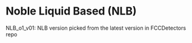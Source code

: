 Noble Liquid Based (NLB)
========================
NLB_o1_v01: NLB version picked from the latest version in FCCDetectors repo

